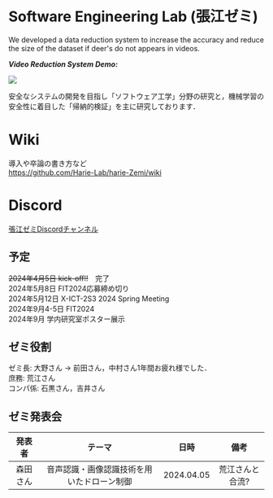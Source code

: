 # Software Engineering Lab (張江ゼミ)

We developed a data reduction system to increase the accuracy and reduce the size of the dataset if deer's do not appears in videos.

***Video Reduction System Demo:***

![](https://github.com/jharie/harie-Zemi/blob/main/git.gif)

安全なシステムの開発を目指し「ソフトウェア工学」分野の研究と，機械学習の安全性に着目した「帰納的検証」を主に研究しております．

# Wiki
導入や卒論の書き方など  
https://github.com/Harie-Lab/harie-Zemi/wiki

# Discord  

[張江ゼミDiscordチャンネル](https://discord.com/channels/1085117426930286723/1085117427433615362)

## 予定

~~2024年4月5日 kick-off!!~~　完了  
2024年5月8日 FIT2024応募締め切り  
2024年5月12日 X-ICT-2S3 2024 Spring Meeting  
2024年9月4-5日 FIT2024  
2024年9月 学内研究室ポスター展示   

## ゼミ役割  
ゼミ長: 大野さん -> 前田さん，中村さん1年間お疲れ様でした．  
庶務: 荒江さん  
コンパ係: 石黒さん，吉井さん 

## ゼミ発表会  
| 発表者 | テーマ |日時 | 備考 |
|  :---:| :---: |  :---: |  :---: |
| 森田さん| 音声認識・画像認識技術を用いたドローン制御 |2024.04.05 | 荒江さんと合流? |

